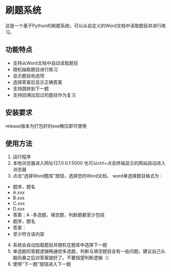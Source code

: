 # 刷题系统

这是一个基于Python的刷题系统，可以从自定义的Word文档中读取题目并进行练习。

## 功能特点

- 支持从Word文档中自动读取题目
- 随机抽取题目进行练习
- 显示题目和选项
- 选择答案后显示正确答案
- 支持跳转到下一题
- 支持回溯出现过的题目作为复习

## 安装要求
release版本为打包好的exe解压即可使用

## 使用方法
1. 运行程序
2. 本地浏览器进入网址127.0.0.1:5000
也可以ctrl+点击终端显示的网站自动进入浏览器
3. 点击"选择Word题库"按钮，选择您的Word文档、
word单选择题目格式为：
-   题序，题名
-   A.xxx
-   B.xxx
-   C.xxx
-   D.xxx
-   答案：A
-多选题，填空题，判断题都至少包括
-   题序，题名
-   答案：
-  至少符合该内容
4. 系统会自动加载题目并随机在题库中选择下一题
5. 单选题的答题逻辑畅通但多选题，判断与填空题目会有一些问题。建议自己头脑风暴之后对答案就好了。不要指望判断逻辑（）
6. 使用"下一题"按钮进入下一题

